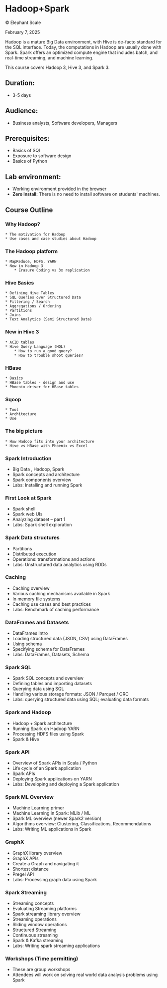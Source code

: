 # Hadoop+Spark

© Elephant Scale

February 7, 2025

Hadoop is a mature Big Data environment, with Hive is de-facto standard for the SQL interface.
Today, the computations in Hadoop are usually done with Spark. 
Spark offers an optimized compute engine that includes batch, and real-time streaming, and machine learning.  

This course covers Hadoop 3, Hive 3, and Spark 3.

## Duration: 
* 3-5 days

## Audience: 

* Business analysts, Software developers, Managers

## Prerequisites:
 * Basics of SQl
 * Exposure to software design
 * Basics of Python

## Lab environment:
* Working environment provided in the browser
* **Zero Install:** There is no need to install software on students' machines.

## Course Outline

### Why Hadoop?
    * The motivation for Hadoop
    * Use cases and case studies about Hadoop 
### The Hadoop platform
    * MapReduce, HDFS, YARN
    * New in Hadoop 3
        * Erasure Coding vs 3x replication
### Hive Basics 
    * Defining Hive Tables
    * SQL Queries over Structured Data
    * Filtering / Search
    * Aggregations / Ordering
    * Partitions
    * Joins
    * Text Analytics (Semi Structured Data)

### New in Hive 3 
    * ACID tables
    * Hive Query Language (HQL) 
        * How to run a good query? 
        * How to trouble shoot queries?  
### HBase
    * Basics
    * HBase tables - design and use
    * Phoenix driver for HBase tables
### Sqoop
    * Tool
    * Architecture
    * Use
### The big picture
    * How Hadoop fits into your architecture
    * Hive vs HBase with Phoenix vs Excel

### Spark Introduction
* Big Data , Hadoop, Spark
* Spark concepts and architecture
* Spark components overview
* Labs: Installing and running Spark

### First Look at Spark
* Spark shell
* Spark web UIs
* Analyzing dataset – part 1
* Labs: Spark shell exploration

### Spark Data structures
* Partitions
* Distributed execution
* Operations: transformations and actions
* Labs: Unstructured data analytics using RDDs

### Caching
* Caching overview
* Various caching mechanisms available in Spark
* In memory file systems
* Caching use cases and best practices
* Labs: Benchmark of caching performance

### DataFrames and Datasets
* DataFrames Intro
* Loading structured data (JSON, CSV) using DataFrames
* Using schema
* Specifying schema for DataFrames
* Labs: DataFrames, Datasets, Schema

### Spark SQL
* Spark SQL concepts and overview
* Defining tables and importing datasets
* Querying data using SQL
* Handling various storage formats: JSON / Parquet / ORC
* Labs: querying structured data using SQL; evaluating data formats

### Spark and Hadoop
* Hadoop + Spark architecture
* Running Spark on Hadoop YARN
* Processing HDFS files using Spark
* Spark & Hive

### Spark API
* Overview of Spark APIs in Scala / Python
* Life cycle of an Spark application
* Spark APIs
* Deploying Spark applications on YARN
* Labs: Developing and deploying a Spark application

### Spark ML Overview
* Machine Learning primer
* Machine Learning in Spark: MLib / ML
* Spark ML overview (newer Spark2 version)
* Algorithms overview: Clustering, Classifications, Recommendations
* Labs: Writing ML applications in Spark

### GraphX
* GraphX library overview
* GraphX APIs
* Create a Graph and navigating it
* Shortest distance
* Pregel API
* Labs: Processing graph data using Spark

### Spark Streaming
* Streaming concepts
* Evaluating Streaming platforms
* Spark streaming library overview
* Streaming operations
* Sliding window operations
* Structured Streaming
* Continuous streaming
* Spark & Kafka streaming
* Labs: Writing spark streaming applications

### Workshops (Time permitting)
* These are group workshops
* Attendees will work on solving real world data analysis problems using Spark
